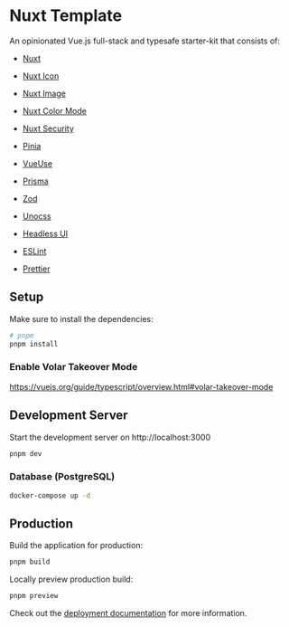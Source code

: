 # Nuxt Template

An opinionated Vue.js full-stack and typesafe starter-kit that consists of:

- [Nuxt](https://nuxt.com)
- [Nuxt Icon](https://github.com/nuxt-modules/icon)
- [Nuxt Image](https://github.com/nuxt/image)
- [Nuxt Color Mode](https://color-mode.nuxtjs.org)
- [Nuxt Security](https://nuxt-security.vercel.app)
- [Pinia](https://pinia.esm.dev)
- [VueUse](https://vueuse.org)
- [Prisma](https://prisma.io)
- [Zod](https://zod.dev)
- [Unocss](https://uno.antfu.me)
- [Headless UI](https://headlessui.com)

- [ESLint](https://eslint.org)
- [Prettier](https://prettier.io)

## Setup

Make sure to install the dependencies:

```bash
# pnpm
pnpm install
```

### Enable Volar Takeover Mode

https://vuejs.org/guide/typescript/overview.html#volar-takeover-mode

## Development Server

Start the development server on http://localhost:3000

```bash
pnpm dev
```

### Database (PostgreSQL)

```bash
docker-compose up -d
```

## Production

Build the application for production:

```bash
pnpm build
```

Locally preview production build:

```bash
pnpm preview
```

Check out the [deployment documentation](https://nuxt.com/docs/getting-started/deployment) for more information.
